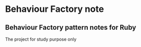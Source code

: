 # Behaviour Factory note

## Behaviour Factory pattern notes for Ruby

The project for study purpose only
